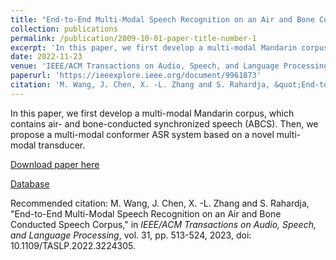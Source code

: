 ```yaml
---
title: "End-to-End Multi-Modal Speech Recognition on an Air and Bone Conducted Speech Corpus"
collection: publications
permalink: /publication/2009-10-01-paper-title-number-1
excerpt: 'In this paper, we first develop a multi-modal Mandarin corpus, which contains air- and bone-conducted synchronized speech (ABCS). Then, we propose a multi-modal conformer ASR system based on a novel multi-modal transducer.'
date: 2022-11-23
venue: 'IEEE/ACM Transactions on Audio, Speech, and Language Processing'
paperurl: 'https://ieeexplore.ieee.org/document/9961873'
citation: 'M. Wang, J. Chen, X. -L. Zhang and S. Rahardja, &quot;End-to-End Multi-Modal Speech Recognition on an Air and Bone Conducted Speech Corpus,&quot; in <i>IEEE/ACM Transactions on Audio, Speech, and Language Processing</i>, vol. 31, pp. 513-524, 2023, doi: 10.1109/TASLP.2022.3224305.'
---
```

In this paper, we first develop a multi-modal Mandarin corpus, which contains air- and bone-conducted synchronized speech (ABCS). Then, we propose a multi-modal conformer ASR system based on a novel multi-modal transducer.

[Download paper here](https://ieeexplore.ieee.org/document/9961873)

[Database](https://github.com/wangmou21/abcs)

Recommended citation: M. Wang, J. Chen, X. -L. Zhang and S. Rahardja, &quot;End-to-End Multi-Modal Speech Recognition on an Air and Bone Conducted Speech Corpus,&quot; in <i>IEEE/ACM Transactions on Audio, Speech, and Language Processing</i>, vol. 31, pp. 513-524, 2023, doi: 10.1109/TASLP.2022.3224305.
